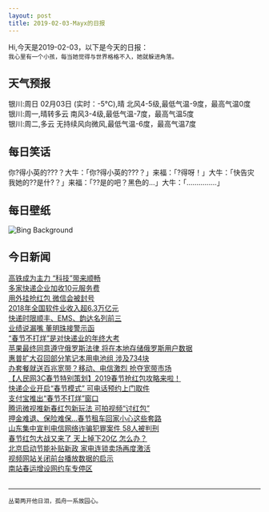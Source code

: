 ```yaml
---
layout: post
title: 2019-02-03-Mayx的日报
---
```


Hi,今天是2019-02-03，以下是今天的日报：<br><small>
我心里有一个小孩，每当她觉得与世界格格不入，她就躲进角落。</small><!--more-->
## 天气预报
银川:周日 02月03日 (实时：-5℃),晴 北风4-5级,最低气温-9度，最高气温0度<br>银川:周一,晴转多云 南风3-4级,最低气温-7度，最高气温5度<br>银川:周二,多云 无持续风向微风,最低气温-6度，最高气温7度
## 每日笑话
你?得小英的???？大牛：「你?得小英的???？」来福：「?得呀！」大牛：「快告灾我她的??是什?？」来福：「??是的吧？黑色的…」大牛：「……………」
## 每日壁纸
![Bing Background](https://cn.bing.com/az/hprichbg/rb/HoaryMarmot_EN-US3130702758_1920x1080.jpg "Hoary marmot in Denali National Park, Alaska (© Perry de Graaf/Minden Pictures)")
## 今日新闻

[高铁成为主力 “科技”带来顺畅](http://it.people.com.cn/n1/2019/0203/c1009-30611199.html)   
[多家快递企业加收10元服务费](http://it.people.com.cn/n1/2019/0203/c1009-30611228.html)   
[用外挂抢红包 微信会被封号](http://it.people.com.cn/n1/2019/0203/c1009-30611198.html)   
[2018年全国软件业收入超6.3万亿元](http://it.people.com.cn/n1/2019/0203/c1009-30611191.html)   
[快递时限顺丰、EMS、韵达名列前三](http://it.people.com.cn/n1/2019/0203/c1009-30611194.html)   
[业绩说漏嘴 董明珠接警示函](http://it.people.com.cn/n1/2019/0203/c1009-30611193.html)   
[“春节不打烊”是对快递业的年终大考](http://it.people.com.cn/n1/2019/0203/c1009-30611188.html)   
[苹果最终同意遵守俄罗斯法律 将在本地存储俄罗斯用户数据](http://it.people.com.cn/n1/2019/0203/c1009-30611151.html)   
[惠普扩大召回部分笔记本用电池组 涉及734块](http://it.people.com.cn/n1/2019/0203/c1009-30611175.html)   
[办套餐就送百兆宽带？移动、电信激烈 抢夺宽带市场](http://it.people.com.cn/n1/2019/0202/c1009-30609905.html)   
[【人民网3C春节特别策划】2019春节抢红包攻略来啦！](http://it.people.com.cn/n1/2019/0202/c1009-30608214.html)   
[快递企业开启“春节模式” 可电话预约上门取件](http://it.people.com.cn/n1/2019/0202/c1009-30608767.html)   
[支付宝推出“春节不打烊”窗口](http://it.people.com.cn/n1/2019/0202/c1009-30607741.html)   
[腾讯微视推新春红包新玩法 可拍视频“讨红包”](http://it.people.com.cn/n1/2019/0202/c1009-30607445.html)   
[押金难退、保险难保…春节租车回家小心这些套路](http://it.people.com.cn/n1/2019/0202/c1009-30607295.html)   
[山东集中宣判电信网络诈骗犯罪案件 58人被判刑](http://it.people.com.cn/n1/2019/0202/c1009-30607311.html)   
[春节红包大战又来了 天上掉下20亿 怎么办？](http://it.people.com.cn/n1/2019/0202/c1009-30607260.html)   
[北京启动节能补贴新政 家电连锁卖场再度激活](http://it.people.com.cn/n1/2019/0202/c1009-30607285.html)   
[视频网站关闭前台播放数据的启示](http://it.people.com.cn/n1/2019/0202/c1009-30607122.html)   
[南站春运增设网约车专停区](http://it.people.com.cn/n1/2019/0202/c1009-30607059.html)   
<br />

***

<small>丛菊两开他日泪，孤舟一系故园心。</small>
